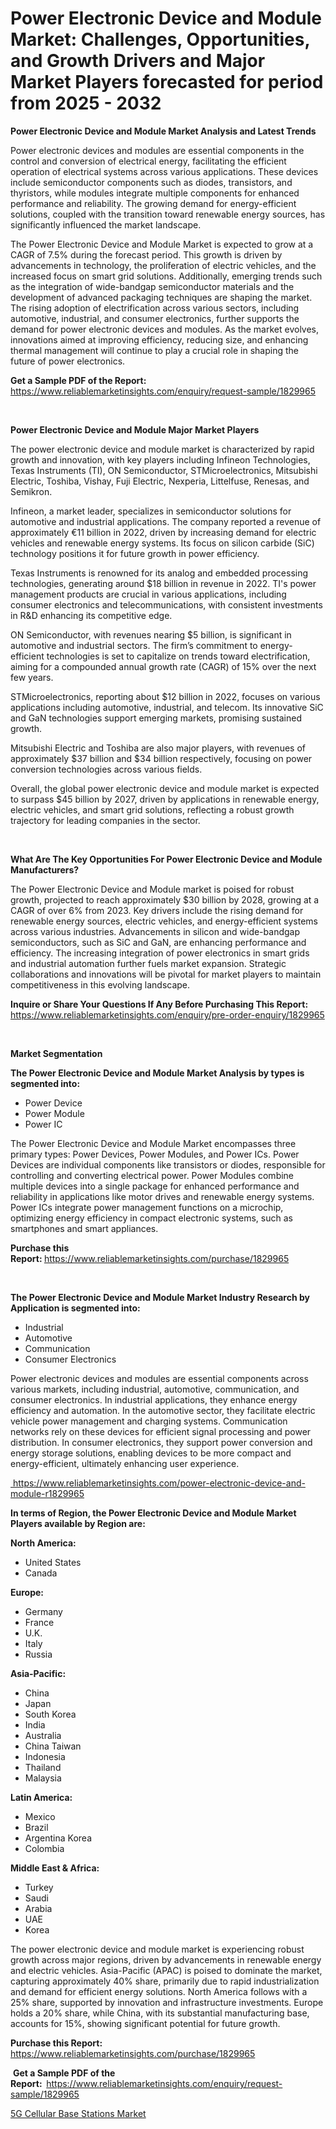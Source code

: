 <p><h1>Power Electronic Device and Module Market: Challenges, Opportunities, and Growth Drivers and Major Market Players forecasted for period from 2025 - 2032</h1></p><p><strong>Power Electronic Device and Module Market Analysis and Latest Trends</strong></p>
<p><p>Power electronic devices and modules are essential components in the control and conversion of electrical energy, facilitating the efficient operation of electrical systems across various applications. These devices include semiconductor components such as diodes, transistors, and thyristors, while modules integrate multiple components for enhanced performance and reliability. The growing demand for energy-efficient solutions, coupled with the transition toward renewable energy sources, has significantly influenced the market landscape.</p><p>The Power Electronic Device and Module Market is expected to grow at a CAGR of 7.5% during the forecast period. This growth is driven by advancements in technology, the proliferation of electric vehicles, and the increased focus on smart grid solutions. Additionally, emerging trends such as the integration of wide-bandgap semiconductor materials and the development of advanced packaging techniques are shaping the market. The rising adoption of electrification across various sectors, including automotive, industrial, and consumer electronics, further supports the demand for power electronic devices and modules. As the market evolves, innovations aimed at improving efficiency, reducing size, and enhancing thermal management will continue to play a crucial role in shaping the future of power electronics.</p></p>
<p><strong>Get a Sample PDF of the Report:&nbsp;</strong> <a href="https://www.reliablemarketinsights.com/enquiry/request-sample/1829965?utm_campaign=2395&utm_medium=2&utm_source=Github&utm_content=ia&utm_term=13022025&utm_id=power-electronic-device-and-module">https://www.reliablemarketinsights.com/enquiry/request-sample/1829965</a></p>
<p>&nbsp;</p>
<p><strong>Power Electronic Device and Module Major Market Players</strong></p>
<p><p>The power electronic device and module market is characterized by rapid growth and innovation, with key players including Infineon Technologies, Texas Instruments (TI), ON Semiconductor, STMicroelectronics, Mitsubishi Electric, Toshiba, Vishay, Fuji Electric, Nexperia, Littelfuse, Renesas, and Semikron.</p><p>Infineon, a market leader, specializes in semiconductor solutions for automotive and industrial applications. The company reported a revenue of approximately €11 billion in 2022, driven by increasing demand for electric vehicles and renewable energy systems. Its focus on silicon carbide (SiC) technology positions it for future growth in power efficiency.</p><p>Texas Instruments is renowned for its analog and embedded processing technologies, generating around $18 billion in revenue in 2022. TI's power management products are crucial in various applications, including consumer electronics and telecommunications, with consistent investments in R&D enhancing its competitive edge.</p><p>ON Semiconductor, with revenues nearing $5 billion, is significant in automotive and industrial sectors. The firm’s commitment to energy-efficient technologies is set to capitalize on trends toward electrification, aiming for a compounded annual growth rate (CAGR) of 15% over the next few years.</p><p>STMicroelectronics, reporting about $12 billion in 2022, focuses on various applications including automotive, industrial, and telecom. Its innovative SiC and GaN technologies support emerging markets, promising sustained growth.</p><p>Mitsubishi Electric and Toshiba are also major players, with revenues of approximately $37 billion and $34 billion respectively, focusing on power conversion technologies across various fields.</p><p>Overall, the global power electronic device and module market is expected to surpass $45 billion by 2027, driven by applications in renewable energy, electric vehicles, and smart grid solutions, reflecting a robust growth trajectory for leading companies in the sector.</p></p>
<p>&nbsp;</p>
<p><strong>What Are The Key Opportunities For Power Electronic Device and Module Manufacturers?</strong></p>
<p><p>The Power Electronic Device and Module market is poised for robust growth, projected to reach approximately $30 billion by 2028, growing at a CAGR of over 6% from 2023. Key drivers include the rising demand for renewable energy sources, electric vehicles, and energy-efficient systems across various industries. Advancements in silicon and wide-bandgap semiconductors, such as SiC and GaN, are enhancing performance and efficiency. The increasing integration of power electronics in smart grids and industrial automation further fuels market expansion. Strategic collaborations and innovations will be pivotal for market players to maintain competitiveness in this evolving landscape.</p></p>
<p><strong>Inquire or Share Your Questions If Any Before Purchasing This Report:</strong> <a href="https://www.reliablemarketinsights.com/enquiry/pre-order-enquiry/1829965?utm_campaign=2395&utm_medium=2&utm_source=Github&utm_content=ia&utm_term=13022025&utm_id=power-electronic-device-and-module">https://www.reliablemarketinsights.com/enquiry/pre-order-enquiry/1829965</a></p>
<p>&nbsp;</p>
<p><strong>Market Segmentation</strong></p>
<p><strong>The Power Electronic Device and Module Market Analysis by types is segmented into:</strong></p>
<p><ul><li>Power Device</li><li>Power Module</li><li>Power IC</li></ul></p>
<p><p>The Power Electronic Device and Module Market encompasses three primary types: Power Devices, Power Modules, and Power ICs. Power Devices are individual components like transistors or diodes, responsible for controlling and converting electrical power. Power Modules combine multiple devices into a single package for enhanced performance and reliability in applications like motor drives and renewable energy systems. Power ICs integrate power management functions on a microchip, optimizing energy efficiency in compact electronic systems, such as smartphones and smart appliances.</p></p>
<p><strong>Purchase this Report:&nbsp;</strong><a href="https://www.reliablemarketinsights.com/purchase/1829965?utm_campaign=2395&utm_medium=2&utm_source=Github&utm_content=ia&utm_term=13022025&utm_id=power-electronic-device-and-module">https://www.reliablemarketinsights.com/purchase/1829965</a></p>
<p>&nbsp;</p>
<p><strong>The Power Electronic Device and Module Market Industry Research by Application is segmented into:</strong></p>
<p><ul><li>Industrial</li><li>Automotive</li><li>Communication</li><li>Consumer Electronics</li></ul></p>
<p><p>Power electronic devices and modules are essential components across various markets, including industrial, automotive, communication, and consumer electronics. In industrial applications, they enhance energy efficiency and automation. In the automotive sector, they facilitate electric vehicle power management and charging systems. Communication networks rely on these devices for efficient signal processing and power distribution. In consumer electronics, they support power conversion and energy storage solutions, enabling devices to be more compact and energy-efficient, ultimately enhancing user experience.</p></p>
<p><a href="https://www.reliablemarketinsights.com/power-electronic-device-and-module-r1829965?utm_campaign=2395&utm_medium=2&utm_source=Github&utm_content=ia&utm_term=13022025&utm_id=power-electronic-device-and-module">&nbsp;https://www.reliablemarketinsights.com/power-electronic-device-and-module-r1829965</a></p>
<p><strong>In terms of Region, the Power Electronic Device and Module Market Players available by Region are:</strong></p>
<p>
    <p> <strong> North America: </strong>
        <ul>
            <li>United States</li>
            <li>Canada</li>
        </ul>
        </p> 
    <p> <strong> Europe: </strong>
        <ul>
            <li>Germany</li>
            <li>France</li>
            <li>U.K.</li>
            <li>Italy</li>
            <li>Russia</li>
        </ul>
        </p> 
    <p> <strong> Asia-Pacific: </strong>
        <ul>
            <li>China</li>
            <li>Japan</li>
            <li>South Korea</li>
            <li>India</li>
            <li>Australia</li>
            <li>China Taiwan</li>
            <li>Indonesia</li>
            <li>Thailand</li>
            <li>Malaysia</li>
        </ul>
        </p> 
    <p> <strong> Latin America: </strong>
        <ul>
            <li>Mexico</li>
            <li>Brazil</li>
            <li>Argentina Korea</li>
            <li>Colombia</li>
        </ul>
        </p> 
    <p> <strong> Middle East & Africa: </strong>
        <ul>
            <li>Turkey</li>
            <li>Saudi</li>
            <li>Arabia</li>
            <li>UAE</li>
            <li>Korea</li>
        </ul>
    </p>
    </p>
<p><p>The power electronic device and module market is experiencing robust growth across major regions, driven by advancements in renewable energy and electric vehicles. Asia-Pacific (APAC) is poised to dominate the market, capturing approximately 40% share, primarily due to rapid industrialization and demand for efficient energy solutions. North America follows with a 25% share, supported by innovation and infrastructure investments. Europe holds a 20% share, while China, with its substantial manufacturing base, accounts for 15%, showing significant potential for future growth.</p></p>
<p><strong>Purchase this Report: </strong><a href="https://www.reliablemarketinsights.com/purchase/1829965?utm_campaign=2395&utm_medium=2&utm_source=Github&utm_content=ia&utm_term=13022025&utm_id=power-electronic-device-and-module">https://www.reliablemarketinsights.com/purchase/1829965</a></p>
<p>&nbsp;<strong>Get a Sample PDF of the Report:&nbsp;&nbsp;</strong><a href="https://www.reliablemarketinsights.com/enquiry/request-sample/1829965?utm_campaign=2395&utm_medium=2&utm_source=Github&utm_content=ia&utm_term=13022025&utm_id=power-electronic-device-and-module">https://www.reliablemarketinsights.com/enquiry/request-sample/1829965</a></p>
<p><strong></strong></p>
<p><p><a href="https://github.com/nafidurii/Market-Research-Report-List-1/blob/main/5g-cellular-base-stations-market.md?utm_campaign=2395&utm_medium=2&utm_source=Github&utm_content=ia&utm_term=13022025&utm_id=power-electronic-device-and-module">5G Cellular Base Stations Market</a></p></p>